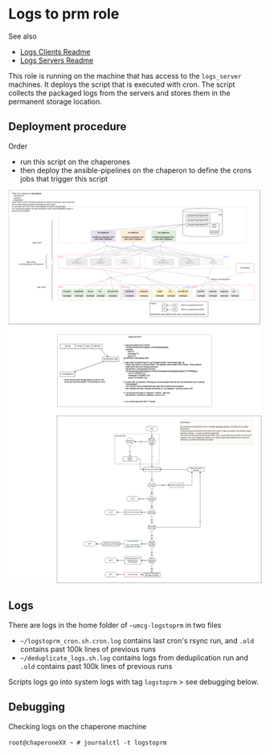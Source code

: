 # Logs to prm role

See also

 - [Logs Clients Readme](../logs_toprm/README.md)
 - [Logs Servers Readme](../logs_server/README.md)

This role is running on the machine that has access to the `logs_server` machines.
It deploys the script that is executed with cron.
The script collects the packaged logs from the servers and stores them in the
permanent storage location.

## Deployment procedure

Order
- run this script on the chaperones
- then deploy the ansible-pipelines on the chaperon to define the crons jobs that
  trigger this script

![Overview](overview.png)

## Logs

There are logs in the home folder of `~umcg-logstoprm` in two files
 - `~/logstoprm_cron.sh.cron.log` contains last cron's rsync run, and `.old` contains past 100k lines of previous runs
 - `~/deduplicate_logs.sh.log` contains logs from deduplication run and `.old` contains past 100k lines of previous runs

Scripts logs go into system logs with tag `logstoprm` > see debugging below.

## Debugging

Checking logs on the chaperone machine

   `root@chaperoneXX ~ # journalctl -t logstoprm`

